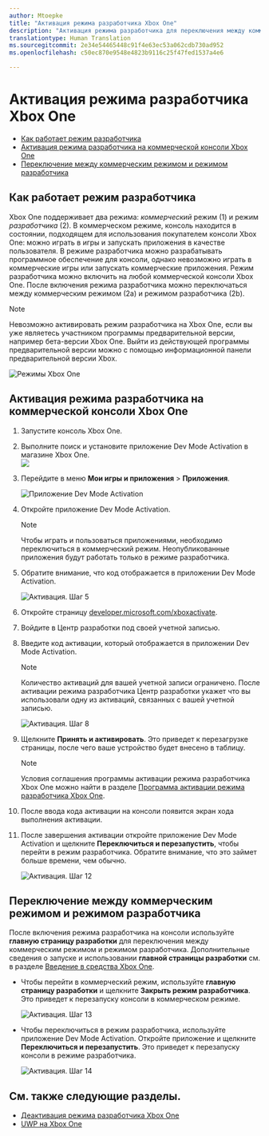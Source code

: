 ```yaml
---
author: Mtoepke
title: "Активация режима разработчика Xbox One"
description: "Активация режима разработчика для переключения между коммерческим режимом и режимом разработчика."
translationtype: Human Translation
ms.sourcegitcommit: 2e34e54465448c91f4e63ec53a062cdb730ad952
ms.openlocfilehash: c50ec870e9548e4823b9116c25f47fed1537a4e6

---
```


# Активация режима разработчика Xbox One

* [Как работает режим разработчика](#how-developer-mode-works)
* [Активация режима разработчика на коммерческой консоли Xbox One](#activate-developer-mode-on-your-retail-xbox-one-console)  
* [Переключение между коммерческим режимом и режимом разработчика](#switch-between-retail-and-developer-mode)

## Как работает режим разработчика
Xbox One поддерживает два режима: *коммерческий* режим (1) и режим *разработчика* (2). В коммерческом режиме, консоль находится в состоянии, подходящем для использования покупателем консоли Xbox One: можно играть в игры и запускать приложения в качестве пользователя. В режиме разработчика можно разрабатывать программное обеспечение для консоли, однако невозможно играть в коммерческие игры или запускать коммерческие приложения.
Режим разработчика можно включить на любой коммерческой консоли Xbox One. После включения режима разработчика можно переключаться между коммерческим режимом (2a) и режимом разработчика (2b).

> [!NOTE]
> Невозможно активировать режим разработчика на Xbox One, если вы уже являетесь участником программы предварительной версии, например бета-версии Xbox One. Выйти из действующей программы предварительной версии можно с помощью информационной панели предварительной версии Xbox. 

![Режимы Xbox One](images/dev-mode-flow.png)

## Активация режима разработчика на коммерческой консоли Xbox One

1.  Запустите консоль Xbox One.

2.  Выполните поиск и установите приложение Dev Mode Activation в магазине Xbox One.  
    ![](images/activation-store-search.png)

3.  Перейдите в меню **Мои игры и приложения** > **Приложения**.

    ![Приложение Dev Mode Activation](images/activation-step-3.png)
4. Откройте приложение Dev Mode Activation.    
    
    > [!NOTE]
    > Чтобы играть и пользоваться приложениями, необходимо переключиться в коммерческий режим. Неопубликованные приложения будут работать только в режиме разработчика.

5.  Обратите внимание, что код отображается в приложении Dev Mode Activation.  

    ![Активация. Шаг 5](images/activation-step-5.png)  
    
6.  Откройте страницу [developer.microsoft.com/xboxactivate](https://developer.microsoft.com/xboxactivate).
7.  Войдите в Центр разработки под своей учетной записью.  
8.  Введите код активации, который отображается в приложении Dev Mode Activation.   
   
    > [!NOTE]
    > Количество активаций для вашей учетной записи ограничено. После активации режима разработчика Центр разработки укажет что вы использовали одну из активаций, связанных с вашей учетной записью. 
    
    ![Активация. Шаг 8](images/activation-step-8.png)    
    
9.  Щелкните **Принять и активировать**. Это приведет к перезагрузке страницы, после чего ваше устройство будет внесено в таблицу.
    
    > [!NOTE]
    > Условия соглашения программы активации режима разработчика Xbox One можно найти в разделе [Программа активации режима разработчика Xbox One](http://go.microsoft.com/fwlink/p/?LinkId=760399).

10. После ввода кода активации на консоли появится экран хода выполнения активации.  
    
11. После завершения активации откройте приложение Dev Mode Activation и щелкните **Переключиться и перезапустить**, чтобы перейти в режим разработчика. Обратите внимание, что это займет больше времени, чем обычно.  

    ![Активация. Шаг 12](images/activation-step-12.png)   
    

    
## Переключение между коммерческим режимом и режимом разработчика
После включения режима разработчика на консоли используйте **главную страницу разработки** для переключения между коммерческим режимом и режимом разработчика. Дополнительные сведения о запуске и использовании **главной страницы разработки** см. в разделе [Введение в средства Xbox One](introduction-to-xbox-tools.md).

* Чтобы перейти в коммерческий режим, используйте **главную страницу разработки** и щелкните **Закрыть режим разработчика**. Это приведет к перезапуску консоли в коммерческом режиме.    

  ![Активация. Шаг 13](images/activation-step-13.png)  
  
* Чтобы переключиться в режим разработчика, используйте приложение Dev Mode Activation. Откройте приложение и щелкните **Переключиться и перезапустить**. Это приведет к перезапуску консоли в режиме разработчика.  

  ![Активация. Шаг 14](images/activation-step-12.png)  

## См. также следующие разделы.
- [Деактивация режима разработчика Xbox One](devkit-deactivation.md)
- [UWP на Xbox One](index.md)



<!--HONumber=Aug16_HO4-->


